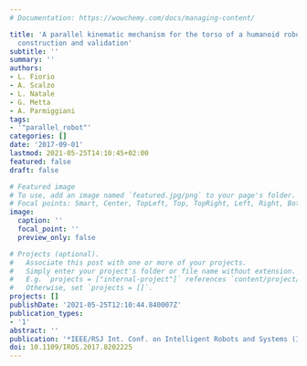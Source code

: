 ```yaml
---
# Documentation: https://wowchemy.com/docs/managing-content/

title: 'A parallel kinematic mechanism for the torso of a humanoid robot: Design,
  construction and validation'
subtitle: ''
summary: ''
authors:
- L. Fiorio
- A. Scalzo
- L. Natale
- G. Metta
- A. Parmiggiani
tags:
- '"parallel_robot"'
categories: []
date: '2017-09-01'
lastmod: 2021-05-25T14:10:45+02:00
featured: false
draft: false

# Featured image
# To use, add an image named `featured.jpg/png` to your page's folder.
# Focal points: Smart, Center, TopLeft, Top, TopRight, Left, Right, BottomLeft, Bottom, BottomRight.
image:
  caption: ''
  focal_point: ''
  preview_only: false

# Projects (optional).
#   Associate this post with one or more of your projects.
#   Simply enter your project's folder or file name without extension.
#   E.g. `projects = ["internal-project"]` references `content/project/deep-learning/index.md`.
#   Otherwise, set `projects = []`.
projects: []
publishDate: '2021-05-25T12:10:44.840007Z'
publication_types:
- '1'
abstract: ''
publication: '*IEEE/RSJ Int. Conf. on Intelligent Robots and Systems (IROS)*'
doi: 10.1109/IROS.2017.8202225
---
```

